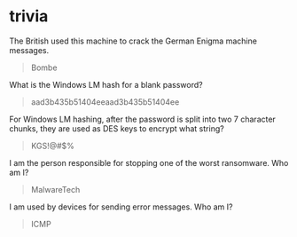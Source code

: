 # trivia

The British used this machine to crack the German Enigma machine messages.
>Bombe

What is the Windows LM hash for a blank password?
>aad3b435b51404eeaad3b435b51404ee

For Windows LM hashing, after the password is split into two 7 character chunks, they are used as DES keys to encrypt what string?
>KGS!@#$%

I am the person responsible for stopping one of the worst ransomware. Who am I?
>MalwareTech

I am used by devices for sending error messages. Who am I?
>ICMP